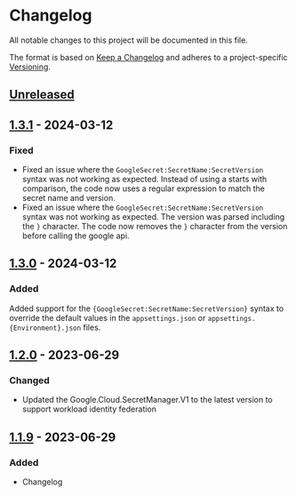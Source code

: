 # Changelog

All notable changes to this project will be documented in this file.

The format is based on [Keep a Changelog](https://keepachangelog.com/en/1.0.0/)
and adheres to a project-specific [Versioning](/README.md).

## [Unreleased]

## [1.3.1] - 2024-03-12

### Fixed

- Fixed an issue where the `GoogleSecret:SecretName:SecretVersion` syntax was not working as expected. Instead of using a starts with comparison, the code now uses a regular expression to match the secret name and version.
- Fixed an issue where the `GoogleSecret:SecretName:SecretVersion` syntax was not working as expected. The version was parsed including the `}` character. The code now removes the `}` character from the version before calling the google api.

## [1.3.0] - 2024-03-12

### Added

Added support for the `{GoogleSecret:SecretName:SecretVersion}` syntax to override the default values in the `appsettings.json` or `appsettings.{Environment}.json` files.

## [1.2.0] - 2023-06-29

### Changed

- Updated the Google.Cloud.SecretManager.V1 to the latest version to support workload identity federation

## [1.1.9] - 2023-06-29

### Added

- Changelog

[unreleased]: https://github.com/neolution-ch/Neolution.Extensions.Configuration.GoogleSecrets/compare/1.3.1...HEAD
[1.3.1]: https://github.com/neolution-ch/Neolution.Extensions.Configuration.GoogleSecrets/compare/1.3.0...1.3.1
[1.3.0]: https://github.com/neolution-ch/Neolution.Extensions.Configuration.GoogleSecrets/compare/1.2.0...1.3.0
[1.2.0]: https://github.com/neolution-ch/Neolution.Extensions.Configuration.GoogleSecrets/compare/1.1.9...1.2.0
[1.1.9]: https://github.com/neolution-ch/Neolution.Extensions.Configuration.GoogleSecrets/compare/1.1.7...1.1.9
